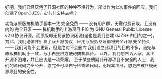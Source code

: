 好吧，我们已经厌倦了开源社区的种种不堪行为，所以作为此次事件的回应，我们创建了OpenGJZS，它有什么特点呢？

功能与原版搞机助手基本一致
完全免费 —— 没有用户群，无需付费获取，且没有内购
完全开源 —— 搞机助手的上游项目 PIO 为 GNU General Public License v2.0 协议开源，而原版却无视该协议闭源(这也是我们创建 GJZS+ 的目的之一)，为此，我们遵循并扩展了该开源协议，应用与服务器端都将完全开源
完全持久 —— 我们可能不会更新，但是绝对不会删库 我们设立此项目的目的不多，首先与原版搞机助手一致，为小白提供方便的搞机体验。 此外，我们想告诉大家，真正开源不困难，并且应该是一项荣耀。 至于某些质疑此开源项目不安全的人士，我们的源代码完全公开，您完全可以自行检查源代码，比起本项目，您更应该怀疑闭源项目的安全性。